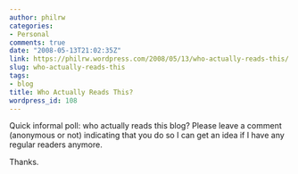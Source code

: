 ```yaml
---
author: philrw
categories:
- Personal
comments: true
date: "2008-05-13T21:02:35Z"
link: https://philrw.wordpress.com/2008/05/13/who-actually-reads-this/
slug: who-actually-reads-this
tags:
- blog
title: Who Actually Reads This?
wordpress_id: 108
---
```


Quick informal poll: who actually reads this blog? Please leave a comment (anonymous or not) indicating that you do so I can get an idea if I have any regular readers anymore.


Thanks.


